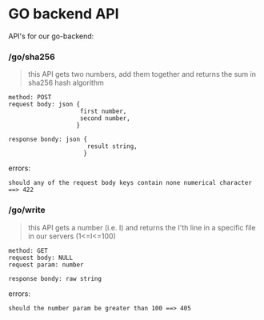 # GO backend API

API's for our go-backend:

### /go/sha256

> this API gets two numbers, add them together and returns the sum in sha256 hash algorithm
```
method: POST
request body: json {
                    first number,
                    second number,
                   }

response bondy: json {
                      result string,
                     }
```
errors:

```should any of the request body keys contain none numerical character ==> 422```

### /go/write
> this API gets a number (i.e. I) and returns the I'th line in a specific file in our servers (1<=I<=100)

```
method: GET
request body: NULL
request param: number

response bondy: raw string
```
errors:

```should the number param be greater than 100 ==> 405```


